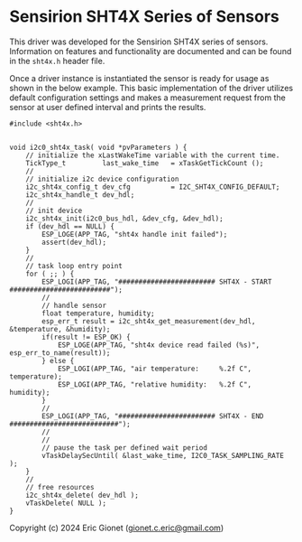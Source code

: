 # Sensirion SHT4X Series of Sensors
This driver was developed for the Sensirion SHT4X series of sensors.  Information on features and functionality are documented and can be found in the `sht4x.h` header file.

Once a driver instance is instantiated the sensor is ready for usage as shown in the below example.   This basic implementation of the driver utilizes default configuration settings and makes a measurement request from the sensor at user defined interval and prints the results.
```
#include <sht4x.h>


void i2c0_sht4x_task( void *pvParameters ) {
    // initialize the xLastWakeTime variable with the current time.
    TickType_t         last_wake_time   = xTaskGetTickCount ();
    //
    // initialize i2c device configuration
    i2c_sht4x_config_t dev_cfg          = I2C_SHT4X_CONFIG_DEFAULT;
    i2c_sht4x_handle_t dev_hdl;
    //
    // init device
    i2c_sht4x_init(i2c0_bus_hdl, &dev_cfg, &dev_hdl);
    if (dev_hdl == NULL) {
        ESP_LOGE(APP_TAG, "sht4x handle init failed");
        assert(dev_hdl);
    }
    //
    // task loop entry point
    for ( ;; ) {
        ESP_LOGI(APP_TAG, "######################## SHT4X - START #########################");
        //
        // handle sensor
        float temperature, humidity;
        esp_err_t result = i2c_sht4x_get_measurement(dev_hdl, &temperature, &humidity);
        if(result != ESP_OK) {
            ESP_LOGE(APP_TAG, "sht4x device read failed (%s)", esp_err_to_name(result));
        } else {
            ESP_LOGI(APP_TAG, "air temperature:     %.2f C", temperature);
            ESP_LOGI(APP_TAG, "relative humidity:   %.2f C", humidity);
        }
        //
        ESP_LOGI(APP_TAG, "######################## SHT4X - END ###########################");
        //
        //
        // pause the task per defined wait period
        vTaskDelaySecUntil( &last_wake_time, I2C0_TASK_SAMPLING_RATE );
    }
    //
    // free resources
    i2c_sht4x_delete( dev_hdl );
    vTaskDelete( NULL );
}
```



Copyright (c) 2024 Eric Gionet (gionet.c.eric@gmail.com)